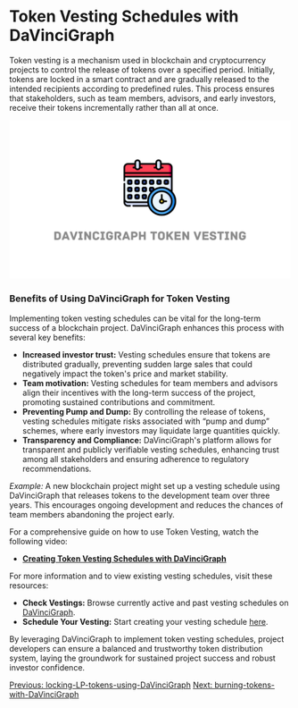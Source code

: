 # Token Vesting Schedules with DaVinciGraph

Token vesting is a mechanism used in blockchain and cryptocurrency projects to control the release of tokens over a specified period. Initially, tokens are locked in a smart contract and are gradually released to the intended recipients according to predefined rules. This process ensures that stakeholders, such as team members, advisors, and early investors, receive their tokens incrementally rather than all at once.

[![DaVinciGraph](./images/TokenVesting.png)](https://www.youtube.com/watch?v=wpxg2x1IJEU)

### Benefits of Using DaVinciGraph for Token Vesting

Implementing token vesting schedules can be vital for the long-term success of a blockchain project. DaVinciGraph enhances this process with several key benefits:

- **Increased investor trust:** Vesting schedules ensure that tokens are distributed gradually, preventing sudden large sales that could negatively impact the token's price and market stability.
- **Team motivation:** Vesting schedules for team members and advisors align their incentives with the long-term success of the project, promoting sustained contributions and commitment.
- **Preventing Pump and Dump:** By controlling the release of tokens, vesting schedules mitigate risks associated with “pump and dump” schemes, where early investors may liquidate large quantities quickly.
- **Transparency and Compliance:** DaVinciGraph's platform allows for transparent and publicly verifiable vesting schedules, enhancing trust among all stakeholders and ensuring adherence to regulatory recommendations.

_Example:_ A new blockchain project might set up a vesting schedule using DaVinciGraph that releases tokens to the development team over three years. This encourages ongoing development and reduces the chances of team members abandoning the project early.

For a comprehensive guide on how to use Token Vesting, watch the following video:

- **[Creating Token Vesting Schedules with DaVinciGraph](https://www.youtube.com/watch?v=wpxg2x1IJEU)**

For more information and to view existing vesting schedules, visit these resources:

- **Check Vestings:** Browse currently active and past vesting schedules on [DaVinciGraph](https://davincigraph.io/devs/vestings).
- **Schedule Your Vesting:** Start creating your vesting schedule [here](https://davincigraph.io/devs/vestings/new).

By leveraging DaVinciGraph to implement token vesting schedules, project developers can ensure a balanced and trustworthy token distribution system, laying the groundwork for sustained project success and robust investor confidence.

[Previous: locking-LP-tokens-using-DaVinciGraph](./06-locking-LP-tokens-using-DaVinciGraph.md) [Next: burning-tokens-with-DaVinciGraph](./08-burning-tokens-with-DaVinciGraph.md)

